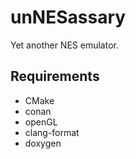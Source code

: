 # unNESassary
Yet another NES emulator.

## Requirements

- CMake
- conan
- openGL
- clang-format
- doxygen
